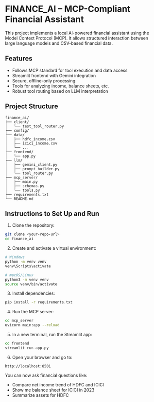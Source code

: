 # FINANCE_AI – MCP-Compliant Financial Assistant

This project implements a local AI-powered financial assistant using the Model Context Protocol (MCP). It allows structured interaction between large language models and CSV-based financial data.

## Features

- Follows MCP standard for tool execution and data access
- Streamlit frontend with Gemini integration
- Secure, offline-only processing
- Tools for analyzing income, balance sheets, etc.
- Robust tool routing based on LLM interpretation

## Project Structure

```text
finance_ai/
├── client/
│   └── test_tool_router.py
├── config/
├── data/
│   ├── hdfc_income.csv
│   ├── icici_income.csv
│   └── ...
├── frontend/
│   └── app.py
├── llm/
│   ├── gemini_client.py
│   ├── prompt_builder.py
│   └── tool_router.py
├── mcp_server/
│   ├── main.py
│   ├── schemas.py
│   └── tools.py
├── requirements.txt
└── README.md
```

## Instructions to Set Up and Run

1. Clone the repository:

```bash
git clone <your-repo-url>
cd finance_ai
```

2. Create and activate a virtual environment:

```bash
# Windows
python -m venv venv
venv\Scripts\activate

# macOS/Linux
python3 -m venv venv
source venv/bin/activate
```

3. Install dependencies:

```bash
pip install -r requirements.txt
```

4. Run the MCP server:

```bash
cd mcp_server
uvicorn main:app --reload
```

5. In a new terminal, run the Streamlit app:

```bash
cd frontend
streamlit run app.py
```

6. Open your browser and go to:

```
http://localhost:8501
```

You can now ask financial questions like:

- Compare net income trend of HDFC and ICICI
- Show me balance sheet for ICICI in 2023
- Summarize assets for HDFC
